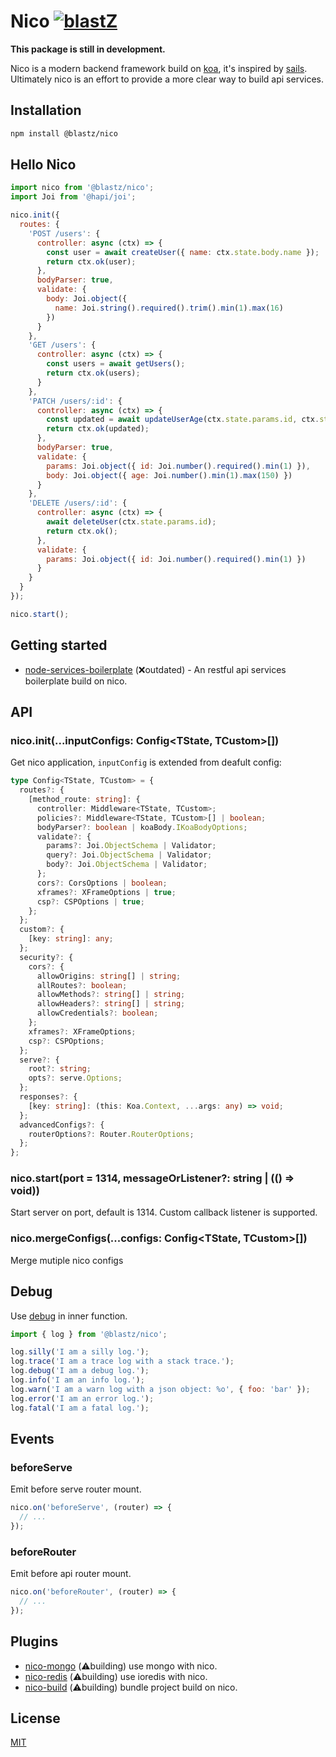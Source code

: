 # Nico [![blastZ](https://circleci.com/gh/blastZ/nico.svg?style=svg)](https://circleci.com/gh/blastZ/nico)

**This package is still in development.**

Nico is a modern backend framework build on [koa](https://github.com/koajs/koa), it's inspired by [sails](https://github.com/balderdashy/sails). Ultimately nico is an effort to provide a more clear way to build api services.

## Installation

```bash
npm install @blastz/nico
```

## Hello Nico

```js
import nico from '@blastz/nico';
import Joi from '@hapi/joi';

nico.init({
  routes: {
    'POST /users': {
      controller: async (ctx) => {
        const user = await createUser({ name: ctx.state.body.name });
        return ctx.ok(user);
      },
      bodyParser: true,
      validate: {
        body: Joi.object({
          name: Joi.string().required().trim().min(1).max(16)
        })
      }
    },
    'GET /users': {
      controller: async (ctx) => {
        const users = await getUsers();
        return ctx.ok(users);
      }
    },
    'PATCH /users/:id': {
      controller: async (ctx) => {
        const updated = await updateUserAge(ctx.state.params.id, ctx.state.body.age);
        return ctx.ok(updated);
      },
      bodyParser: true,
      validate: {
        params: Joi.object({ id: Joi.number().required().min(1) }),
        body: Joi.object({ age: Joi.number().min(1).max(150) })
      }
    },
    'DELETE /users/:id': {
      controller: async (ctx) => {
        await deleteUser(ctx.state.params.id);
        return ctx.ok();
      },
      validate: {
        params: Joi.object({ id: Joi.number().required().min(1) })
      }
    }
  }
});

nico.start();
```

## Getting started

- [node-services-boilerplate](https://github.com/blastZ/node-services-boilerplate) (❌outdated) - An restful api services boilerplate build on nico.

## API

### nico.init(...inputConfigs: Config<TState, TCustom>[])

Get nico application, `inputConfig` is extended from deafult config:

```ts
type Config<TState, TCustom> = {
  routes?: {
    [method_route: string]: {
      controller: Middleware<TState, TCustom>;
      policies?: Middleware<TState, TCustom>[] | boolean;
      bodyParser?: boolean | koaBody.IKoaBodyOptions;
      validate?: {
        params?: Joi.ObjectSchema | Validator;
        query?: Joi.ObjectSchema | Validator;
        body?: Joi.ObjectSchema | Validator;
      };
      cors?: CorsOptions | boolean;
      xframes?: XFrameOptions | true;
      csp?: CSPOptions | true;
    };
  };
  custom?: {
    [key: string]: any;
  };
  security?: {
    cors?: {
      allowOrigins: string[] | string;
      allRoutes?: boolean;
      allowMethods?: string[] | string;
      allowHeaders?: string[] | string;
      allowCredentials?: boolean;
    };
    xframes?: XFrameOptions;
    csp?: CSPOptions;
  };
  serve?: {
    root?: string;
    opts?: serve.Options;
  };
  responses?: {
    [key: string]: (this: Koa.Context, ...args: any) => void;
  };
  advancedConfigs?: {
    routerOptions?: Router.RouterOptions;
  };
};
```

### nico.start(port = 1314, messageOrListener?: string | (() => void))

Start server on port, default is 1314. Custom callback listener is supported.

### nico.mergeConfigs(...configs: Config<TState, TCustom>[])

Merge mutiple nico configs

## Debug

Use [debug](https://github.com/visionmedia/debug) in inner function.

```js
import { log } from '@blastz/nico';

log.silly('I am a silly log.');
log.trace('I am a trace log with a stack trace.');
log.debug('I am a debug log.');
log.info('I am an info log.');
log.warn('I am a warn log with a json object: %o', { foo: 'bar' });
log.error('I am an error log.');
log.fatal('I am a fatal log.');
```

## Events

### beforeServe

Emit before serve router mount.

```js
nico.on('beforeServe', (router) => {
  // ...
});
```

### beforeRouter

Emit before api router mount.

```js
nico.on('beforeRouter', (router) => {
  // ...
});
```

## Plugins

- [nico-mongo](https://github.com/blastZ/nico-mongo) (⚠️building) use mongo with nico.
- [nico-redis](https://github.com/blastZ/nico-redis) (⚠️building) use ioredis with nico.
- [nico-build](https://github.com/blastZ/nico-build) (⚠️building) bundle project build on nico.

## License

[MIT](https://github.com/blastZ/nico/blob/master/LICENSE)
